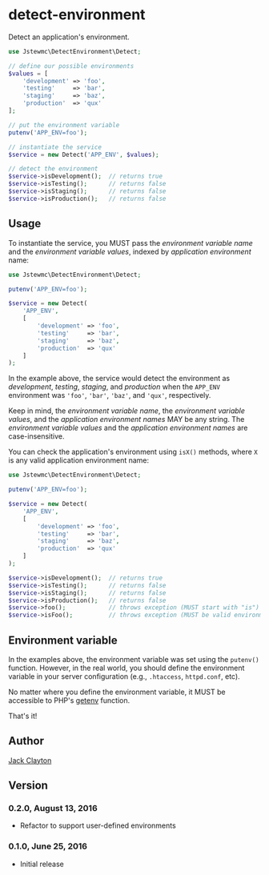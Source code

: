 # detect-environment
Detect an application's environment.

```php
use Jstewmc\DetectEnvironment\Detect;

// define our possible environments
$values = [
    'development' => 'foo',
    'testing'     => 'bar',
    'staging'     => 'baz',
    'production'  => 'qux'
];

// put the environment variable
putenv('APP_ENV=foo');

// instantiate the service
$service = new Detect('APP_ENV', $values);

// detect the environment
$service->isDevelopment();  // returns true
$service->isTesting();      // returns false
$service->isStaging();      // returns false
$service->isProduction();   // returns false
```

## Usage

To instantiate the service, you MUST pass the _environment variable name_ and the _environment variable values_, indexed by _application environment_ name:

```php
use Jstewmc\DetectEnvironment\Detect;

putenv('APP_ENV=foo');

$service = new Detect(
    'APP_ENV', 
    [
        'development' => 'foo',
        'testing'     => 'bar',
        'staging'     => 'baz',
        'production'  => 'qux'
    ]
);
```

In the example above, the service would detect the environment as _development_, _testing_, _staging_, and _production_ when the `APP_ENV` environment was `'foo'`, `'bar'`, `'baz'`, and `'qux'`, respectively.

Keep in mind, the _environment variable name_, the _environment variable values_, and the _application environment names_ MAY be any string. The _environment variable values_ and the _application environment names_ are case-insensitive.

You can check the application's environment using `isX()` methods, where `X` is any valid application environment name:

```php
use Jstewmc\DetectEnvironment\Detect;

putenv('APP_ENV=foo');

$service = new Detect(
    'APP_ENV', 
    [
        'development' => 'foo',
        'testing'     => 'bar',
        'staging'     => 'baz',
        'production'  => 'qux'
    ]
);

$service->isDevelopment();  // returns true
$service->isTesting();      // returns false
$service->isStaging();      // returns false
$service->isProduction();   // returns false
$service->foo();            // throws exception (MUST start with "is")
$service->isFoo();          // throws exception (MUST be valid environment name)
```

## Environment variable

In the examples above, the environment variable was set using the `putenv()` function. However, in the real world, you should define the environment variable in your server configuration (e.g., `.htaccess`, `httpd.conf`, etc). 

No matter where you define the environment variable, it MUST be accessible to PHP's [getenv](http://php.net/manual/en/function.getenv.php) function.

That's it!

## Author

[Jack Clayton](mailto:jack@jahuty.com)

## Version

### 0.2.0, August 13, 2016

* Refactor to support user-defined environments

### 0.1.0, June 25, 2016

* Initial release
